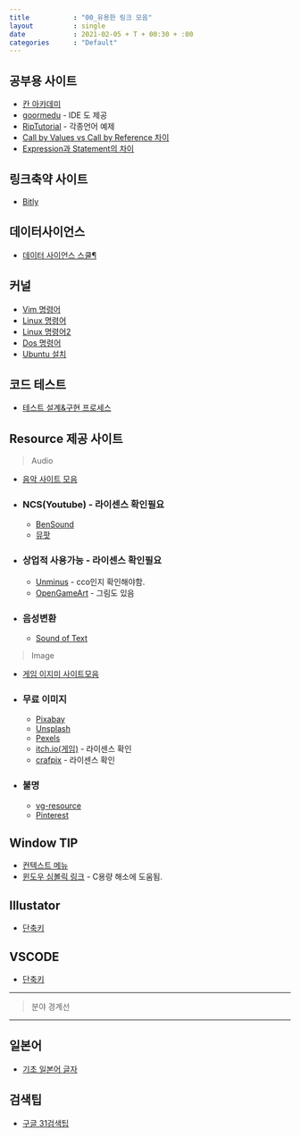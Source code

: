 ```yaml
---
title           : "00_유용한 링크 모음"
layout          : single
date            : 2021-02-05 + T + 00:30 + :00
categories      : "Default"
---
```

  
## 공부용 사이트
  
+ [칸 아카데미](https://ko.khanacademy.org/profile/kaid_275650863302787943258040/courses)
+ [goormedu](https://edu.goorm.io/search?page=1&sort=newest&category=programming.programming-fundamentals) - IDE 도 제공
+ [RipTutorial](https://riptutorial.com/) - 각종언어 예제
+ [Call by Values vs Call by Reference 차이](https://imasoftwareengineer.tistory.com/104)
+ [Expression과 Statement의 차이](https://shoark7.github.io/programming/knowledge/expression-vs-statement)

## 링크축약 사이트

+ [Bitly](https://bitly.com/)

## 데이터사이언스
  
+ [데이터 사이언스 스쿨¶](https://datascienceschool.net/intro.html)
  
## 커널
  
+ [Vim 명령어](https://vim.rtorr.com/lang/ko/)
+ [Linux 명령어](https://withcoding.com/103)
+ [Linux 명령어2](https://itholic.github.io/linux-basic-command/)
+ [Dos 명령어](https://itfix.tistory.com/12)
+ [Ubuntu 설치](https://ychae-leah.tistory.com/78)

## 코드 테스트
  
+ [테스트 설계&구현 프로세스](https://eunguru.tistory.com/163)

## Resource 제공 사이트
  
> Audio
  
+ [음악 사이트 모음](https://kilbong0508.tistory.com/248)  
  
+ ### NCS(Youtube) - 라이센스 확인필요
  
  + [BenSound](https://www.bensound.com/)
  + [뮤팟](https://www.mewpot.com/)
  
+ ### 상업적 사용가능 - 라이센스 확인필요
  
  + [Unminus](https://www.unminus.com/) - cco인지 확인해야함.
  + [OpenGameArt](https://opengameart.org/) - 그림도 있음
  
+ ### 음성변환
  
  + [Sound of Text](https://soundoftext.com/)

> Image
  
+ [게임 이지미 사이트모음](https://yunbam.tistory.com/31)

+ ### 무료 이미지
  
  + [Pixabay](https://pixabay.com/ko/)
  + [Unsplash](https://unsplash.com/)
  + [Pexels](https://www.pexels.com/ko-kr/)
  + [itch.io(게임)](https://itch.io/game-assets/free/tag-rpgmaker) - 라이센스 확인
  + [crafpix](https://craftpix.net/freebies/) - 라이센스 확인
  
+ ### 불명
  
  + [vg-resource](https://wiki.vg-resource.com/Main_Page)
  + [Pinterest](https://www.pinterest.co.kr/)
  
## Window TIP
  
+ [컨텍스트 메뉴](https://wowan.tistory.com/140)
+ [윈도우 심볼릭 링크](https://openwiki.kr/tech/mklink) - C용량 해소에 도움됨.
  
## Illustator
  
+ [단축키](https://m.blog.naver.com/PostView.nhn?blogId=yms099&logNo=220615169143&proxyReferer=https:%2F%2Fwww.google.com%2F)
  
## VSCODE
  
+ [단축키](https://demun.github.io/vscode-tutorial/shortcuts/)
  
---------------------------------
> 분야 경계선
---------------------------------
  
## 일본어
  
+ [기초 일본어 글자](https://legwork4u.tistory.com/800)

## 검색팁
  
+ [구글 31검색팁](https://makemoneyskills.com/googling-31-tips/)
